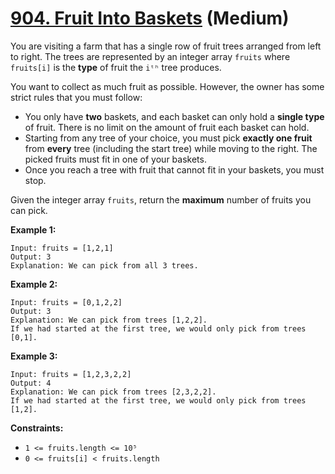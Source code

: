 # [904. Fruit Into Baskets][link] (Medium)

[link]: https://leetcode.com/problems/fruit-into-baskets/

You are visiting a farm that has a single row of fruit trees arranged from left to right. The trees
are represented by an integer array `fruits` where `fruits[i]` is the **type** of fruit the `iᵗʰ`
tree produces.

You want to collect as much fruit as possible. However, the owner has some strict rules that you
must follow:

- You only have **two** baskets, and each basket can only hold a **single type** of fruit. There is
no limit on the amount of fruit each basket can hold.
- Starting from any tree of your choice, you must pick **exactly one fruit** from **every** tree
(including the start tree) while moving to the right. The picked fruits must fit in one of your
baskets.
- Once you reach a tree with fruit that cannot fit in your baskets, you must stop.

Given the integer array `fruits`, return the **maximum** number of fruits you can pick.

**Example 1:**

```
Input: fruits = [1,2,1]
Output: 3
Explanation: We can pick from all 3 trees.
```

**Example 2:**

```
Input: fruits = [0,1,2,2]
Output: 3
Explanation: We can pick from trees [1,2,2].
If we had started at the first tree, we would only pick from trees [0,1].
```

**Example 3:**

```
Input: fruits = [1,2,3,2,2]
Output: 4
Explanation: We can pick from trees [2,3,2,2].
If we had started at the first tree, we would only pick from trees [1,2].
```

**Constraints:**

- `1 <= fruits.length <= 10⁵`
- `0 <= fruits[i] < fruits.length`
